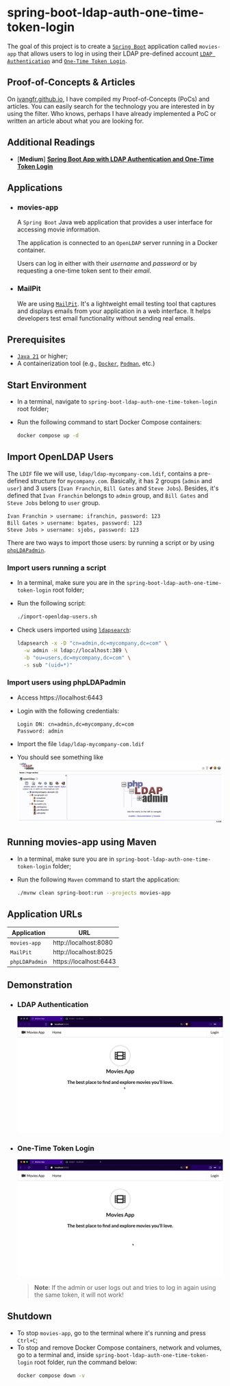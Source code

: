 # spring-boot-ldap-auth-one-time-token-login

The goal of this project is to create a [`Spring Boot`](https://docs.spring.io/spring-boot/index.html) application called `movies-app` that allows users to log in using their LDAP pre-defined account [`LDAP Authentication`](https://docs.spring.io/spring-security/reference/servlet/authentication/passwords/ldap.html) and [`One-Time Token Login`](https://docs.spring.io/spring-security/reference/servlet/authentication/onetimetoken.html).

## Proof-of-Concepts & Articles

On [ivangfr.github.io](https://ivangfr.github.io), I have compiled my Proof-of-Concepts (PoCs) and articles. You can easily search for the technology you are interested in by using the filter. Who knows, perhaps I have already implemented a PoC or written an article about what you are looking for.

## Additional Readings

- \[**Medium**\] [**Spring Boot App with LDAP Authentication and One-Time Token Login**](https://medium.com/@ivangfr/spring-boot-app-with-ldap-authentication-and-one-time-token-login-085bb547d877)

## Applications

- ### movies-app

  A `Spring Boot` Java web application that provides a user interface for accessing movie information.

  The application is connected to an `OpenLDAP` server running in a Docker container.

  Users can log in either with their _username_ and _password_ or by requesting a one-time token sent to their _email_.

- ### MailPit

  We are using [`MailPit`](https://mailpit.axllent.org/). It's a lightweight email testing tool that captures and displays emails from your application in a web interface. It helps developers test email functionality without sending real emails.

## Prerequisites

- [`Java 21`](https://www.oracle.com/java/technologies/downloads/#java21) or higher;
- A containerization tool (e.g., [`Docker`](https://www.docker.com), [`Podman`](https://podman.io), etc.)

## Start Environment

- In a terminal, navigate to `spring-boot-ldap-auth-one-time-token-login` root folder;

- Run the following command to start Docker Compose containers:
  ```bash
  docker compose up -d
  ```

## Import OpenLDAP Users

The `LDIF` file we will use, `ldap/ldap-mycompany-com.ldif`, contains a pre-defined structure for `mycompany.com`. Basically, it has 2 groups (`admin` and `user`) and 3 users (`Ivan Franchin`, `Bill Gates` and `Steve Jobs`). Besides, it's defined that `Ivan Franchin` belongs to `admin` group, and `Bill Gates` and `Steve Jobs` belong to `user` group.
```text
Ivan Franchin > username: ifranchin, password: 123
Bill Gates > username: bgates, password: 123
Steve Jobs > username: sjobs, password: 123
```

There are two ways to import those users: by running a script or by using [`phpLDAPadmin`](https://github.com/leenooks/phpLDAPadmin).

### Import users running a script

- In a terminal, make sure you are in the `spring-boot-ldap-auth-one-time-token-login` root folder;

- Run the following script:
  ```bash
  ./import-openldap-users.sh
  ```

- Check users imported using [`ldapsearch`](https://linux.die.net/man/1/ldapsearch):
  ```bash
  ldapsearch -x -D "cn=admin,dc=mycompany,dc=com" \
    -w admin -H ldap://localhost:389 \
    -b "ou=users,dc=mycompany,dc=com" \
    -s sub "(uid=*)"
  ```

### Import users using phpLDAPadmin

- Access https://localhost:6443

- Login with the following credentials:
  ```text
  Login DN: cn=admin,dc=mycompany,dc=com
  Password: admin
  ```

- Import the file `ldap/ldap-mycompany-com.ldif`

- You should see something like
  ![phpldapadmin](documentation/phpldapadmin.jpg)

## Running movies-app using Maven

- In a terminal, make sure you are in `spring-boot-ldap-auth-one-time-token-login` folder;

- Run the following `Maven` command to start the application:
  ```bash
  ./mvnw clean spring-boot:run --projects movies-app
  ```

## Application URLs

| Application    | URL                    |
|----------------|------------------------|
| `movies-app`   | http://localhost:8080  |
| `MailPit`      | http://localhost:8025  |
| `phpLDAPadmin` | https://localhost:6443 |

## Demonstration

- ### LDAP Authentication

  ![ldap-authentication](documentation/ldap-authentication.gif)

- ### One-Time Token Login

  ![one-time-token-login](documentation/one-time-token-login.gif)

  > **Note**: If the admin or user logs out and tries to log in again using the same token, it will not work!

## Shutdown

- To stop `movies-app`, go to the terminal where it's running and press `Ctrl+C`;
- To stop and remove Docker Compose containers, network and volumes, go to a terminal and, inside `spring-boot-ldap-auth-one-time-token-login` root folder, run the command below:
  ```bash
  docker compose down -v
  ```
